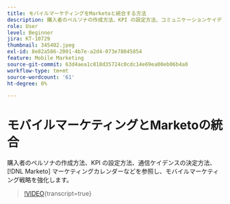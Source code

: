 ```yaml
---
title: モバイルマーケティングをMarketoと統合する方法
description: 購入者のペルソナの作成方法、KPI の設定方法、コミュニケーションケイデンスの決定方法、使用方法を見る [!DNL Marketo’s] マーケティングカレンダーなどを参照し、モバイルマーケティング戦略を強化します。
role: User
level: Beginner
jira: KT-10729
thumbnail: 345402.jpeg
exl-id: 8e82a586-2001-4b7e-a2d4-073e78045854
feature: Mobile Marketing
source-git-commit: 63d4aea1c818d35724c0cdc14e69ea00eb06b4a0
workflow-type: tm+mt
source-wordcount: '61'
ht-degree: 0%

---
```


# モバイルマーケティングとMarketoの統合

購入者のペルソナの作成方法、KPI の設定方法、通信ケイデンスの決定方法、 [!DNL Marketo] マーケティングカレンダーなどを参照し、モバイルマーケティング戦略を強化します。

>[!VIDEO](https://video.tv.adobe.com/v/345402/?quality=12&learn=on){transcript=true}

